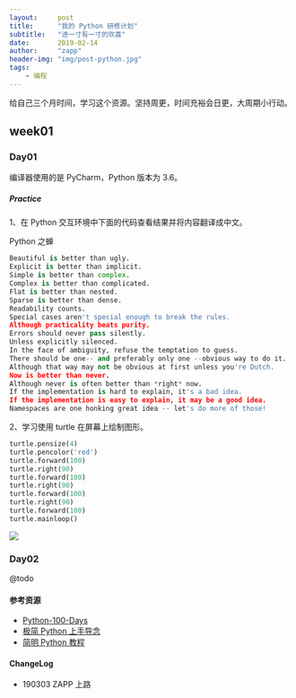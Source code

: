 ```yaml
---
layout:     post
title:      "我的 Python 研修计划"
subtitle:   "进一寸有一寸的欢喜"
date:       2019-02-14
author:     "zapp"
header-img: "img/post-python.jpg"
tags:
    - 编程
---
```


给自己三个月时间，学习这个资源。坚持周更，时间充裕会日更，大周期小行动。

## week01
### Day01
编译器使用的是 PyCharm，Python 版本为 3.6。

##### Practice

1、在 Python 交互环境中下面的代码查看结果并将内容翻译成中文。

Python 之蝉

```Python
Beautiful is better than ugly.
Explicit is better than implicit.
Simple is better than complex.
Complex is better than complicated.
Flat is better than nested.
Sparse is better than dense.
Readability counts.
Special cases aren't special enough to break the rules.
Although practicality beats purity.
Errors should never pass silently.
Unless explicitly silenced.
In the face of ambiguity, refuse the temptation to guess.
There should be one-- and preferably only one --obvious way to do it.
Although that way may not be obvious at first unless you're Dutch.
Now is better than never.
Although never is often better than *right* now.
If the implementation is hard to explain, it's a bad idea.
If the implementation is easy to explain, it may be a good idea.
Namespaces are one honking great idea -- let's do more of those!
```


2、学习使用 turtle 在屏幕上绘制图形。


```Python
turtle.pensize(4)
turtle.pencolor('red')
turtle.forward(100)
turtle.right(90)
turtle.forward(100)
turtle.right(90)
turtle.forward(100)
turtle.right(90)
turtle.forward(100)
turtle.mainloop()
```

![](http://pics.zapp926.top/2019-03-03-Day01-prac02-1.png)

### Day02
@todo


#### 参考资源 

* [Python-100-Days](https://github.com/jackfrued/Python-100-Days)
* [极简 Python 上手导念](http://wiki.zoomquiet.io/pythonic/MinimalistPyStart)
* [简明 Python 教程](https://woodpecker.org.cn/abyteofpython_cn/chinese/)

#### ChangeLog
* 190303 ZAPP 上路




